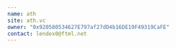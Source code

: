 ```yaml
---
name: ath
site: ath.vc
owner: "0x920580534627E797af27dD4b16DE19F49319CaFE"
contact: lendex0@ftml.net
---
```

